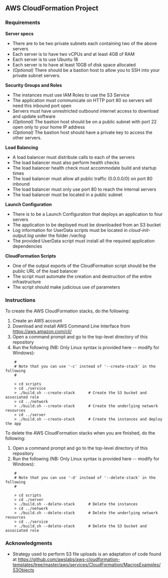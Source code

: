## AWS CloudFormation Project    

### Requirements ###

**Server specs**

- There are to be two private subnets each containing two of the above servers
- Each server is to have two vCPUs and at least 4GB of RAM
- Each server is to use Ubuntu 18
- Each server is to have at least 10GB of disk space allocated
- _(Optional)_ There should be a bastion host to allow you to SSH into your private subnet servers.


**Security Groups and Roles**

- The instances must use IAM Roles to use the S3 Service
- The application must communicate on HTTP port 80 so servers will need this inbound port open
- Servers must have unrestricted outbound internet access to download and update software
- _(Optional)_ The bastion host should be on a public subnet with port 22 open only to your home IP address
- _(Optional)_ The bastion host should have a private key to access the other servers.


**Load Balancing**

- A load balancer must distribute calls to each of the servers
- The load balancer must also perform health checks
- The load balancer health check must accommodate build and startup times
- The load balancer must allow all public traffic (0.0.0.0/0) on port 80 inbound
- The load balancer must only use port 80 to reach the internal servers
- The load balancer must be located in a public subnet


**Launch Configuration**

- There is to be a Launch Configuration that deploys an application to four servers
- The application to be deployed must be downloaded from an S3 bucket
- Log information for UserData scripts must be located in _cloud-init-output.log_ under the folder _/var/log_
- The provided UserData script must install all the required application dependencies


**CloudFormation Scripts**

- One of the output exports of the CloudFormation script should be the public URL of the load balancer
- The script must automate the creation and destruction of the entire infrastructure
- The script should make judicious use of parameters


### Instructions

To create the AWS CloudFormation stacks, do the following:

1.  Create an AWS account
1.  Download and install AWS Command Line Interface from https://aws.amazon.com/cli/
1.  Open a command prompt and go to the top-level directory of this repository
1.  Run the following (NB:  Only Linux syntax is provided here -- modify for Windows):

```
    #
    # Note that you can use '-c' instead of '--create-stack' in the following
    #
    
    > cd scripts
    > cd ./service
    > ./build.sh --create-stack      # Create the S3 bucket and associated role
    > cd ../network
    > ./build.sh --create-stack      # Create the underlying network resources
    > cd ../server
    > ./build.sh --create-stack      # Create the instances and deploy the app
```

To delete the AWS CloudFormation stacks when you are finished, do the following:

1.  Open a command prompt and go to the top-level directory of this repository
1.  Run the following (NB:  Only Linux syntax is provided here -- modify for Windows):

```
    #
    # Note that you can use '-d' instead of '--delete-stack' in the following
    #
    
    > cd scripts
    > cd ./server
    > ./build.sh --delete-stack      # Delete the instances
    > cd ../network
    > ./build.sh --delete-stack      # Delete the underlying network resources
    > cd ../service
    > ./build.sh --delete-stack      # Delete the S3 bucket and associated role
```

### Acknowledgments

- Strategy used to perform S3 file uploads is an adaptation of code found at https://github.com/awslabs/aws-cloudformation-templates/tree/master/aws/services/CloudFormation/MacrosExamples/S3Objects
